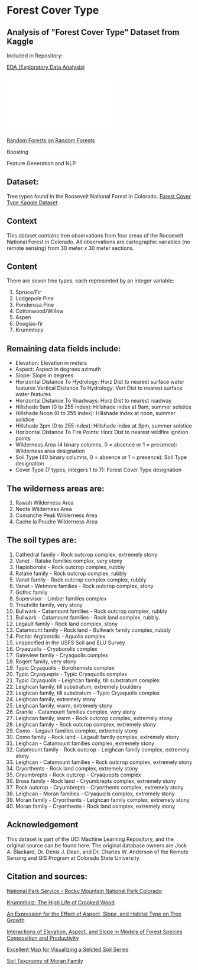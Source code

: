 # Forest Cover Type

Analysis of "Forest Cover Type" Dataset from Kaggle
------------------------------------------------
Included in Repository: 

[EDA (Exploratory Data Analysis)](https://github.com/adamszabunio/Forest_Cover_Type/tree/master/EDA/)

![](EDA/images/eda.img?raw=true)

[Random Forests on Random Forests](https://github.com/adamszabunio/Forest_Cover_Type/tree/master/Random_Forests/)

Boosting

Feature Generation and NLP

Dataset:
------
Tree types found in the Roosevelt National Forest in Colorado.
[Forest Cover Type Kaggle Dataset](https://www.kaggle.com/uciml/forest-cover-type-dataset)

Context
-------
This dataset contains tree observations from four areas of the Roosevelt National Forest in Colorado. All observations are cartographic variables (no remote sensing) from 30 meter x 30 meter sections.

Content
-------
There are seven tree types, each represented by an integer variable:

1. Spruce/Fir 
2. Lodgepole Pine 
3. Ponderosa Pine 
4. Cottonwood/Willow 
5. Aspen 
6. Douglas-fir 
7. Krummholz

Remaining data fields include:
-----------------------------
- Elevation: Elevation in meters 
- Aspect: Aspect in degrees azimuth 
- Slope: Slope in degrees 
- Horizontal Distance To Hydrology: Horz Dist to nearest surface water features Vertical Distance To Hydrology: Vert Dist to nearest surface water features 
- Horizontal Distance To Roadways: Horz Dist to nearest roadway 
- Hillshade 9am (0 to 255 index): Hillshade index at 9am, summer solstice 
- Hillshade Noon (0 to 255 index): Hillshade index at noon, summer solstice 
- Hillshade 3pm (0 to 255 index): Hillshade index at 3pm, summer solstice 
- Horizontal Distance To Fire Points: Horz Dist to nearest wildfire ignition points 
- Wilderness Area (4 binary columns, 0 = absence or 1 = presence): Wilderness area designation 
- Soil Type (40 binary columns, 0 = absence or 1 = presence): Soil Type designation 
- Cover Type (7 types, integers 1 to 7): Forest Cover Type designation

The wilderness areas are:
------------------------
1. Rawah Wilderness Area 
2. Neota Wilderness Area 
3. Comanche Peak Wilderness Area 
4. Cache la Poudre Wilderness Area

The soil types are:
------------------

1. Cathedral family - Rock outcrop complex, extremely stony 
2. Vanet - Ratake families complex, very stony 
3. Haploborolis - Rock outcrop complex, rubbly 
4. Ratake family - Rock outcrop complex, rubbly 
5. Vanet family - Rock outcrop complex complex, rubbly 
6. Vanet - Wetmore families - Rock outcrop complex, stony 
7. Gothic family 
8. Supervisor - Limber families complex 
9. Troutville family, very stony 
10. Bullwark - Catamount families - Rock outcrop complex, rubbly 
11. Bullwark - Catamount families - Rock land complex, rubbly. 
12. Legault family - Rock land complex, stony 
13. Catamount family - Rock land - Bullwark family complex, rubbly 
14. Pachic Argiborolis - Aquolis complex 
15. unspecified in the USFS Soil and ELU Survey 
16. Cryaquolis - Cryoborolis complex 
17. Gateview family - Cryaquolis complex 
18. Rogert family, very stony 
19. Typic Cryaquolis - Borohemists complex 
20. Typic Cryaquepts - Typic Cryaquolls complex 
21. Typic Cryaquolls - Leighcan family, till substratum complex 
22. Leighcan family, till substratum, extremely bouldery 
23. Leighcan family, till substratum - Typic Cryaquolls complex 
24. Leighcan family, extremely stony 
25. Leighcan family, warm, extremely stony 
26. Granile - Catamount families complex, very stony 
27. Leighcan family, warm - Rock outcrop complex, extremely stony 
28. Leighcan family - Rock outcrop complex, extremely stony 
29. Como - Legault families complex, extremely stony 
30. Como family - Rock land - Legault family complex, extremely stony 
31. Leighcan - Catamount families complex, extremely stony 
32. Catamount family - Rock outcrop - Leighcan family complex, extremely stony 
33. Leighcan - Catamount families - Rock outcrop complex, extremely stony 
34. Cryorthents - Rock land complex, extremely stony 
35. Cryumbrepts - Rock outcrop - Cryaquepts complex 
36. Bross family - Rock land - Cryumbrepts complex, extremely stony 
37. Rock outcrop - Cryumbrepts - Cryorthents complex, extremely stony 
38. Leighcan - Moran families - Cryaquolls complex, extremely stony 
39. Moran family - Cryorthents - Leighcan family complex, extremely stony 
40. Moran family - Cryorthents - Rock land complex, extremely stony

Acknowledgement
--------------
This dataset is part of the UCI Machine Learning Repository, and the original source can be found here. The original database owners are Jock A. Blackard, Dr. Denis J. Dean, and Dr. Charles W. Anderson of the Remote Sensing and GIS Program at Colorado State University.


Citation and sources:
--------------------

[National Park Service - Rocky Mountain National Park Colorado](https://www.nps.gov/romo/learn/nature/conifers.htm)

[Krummholz: The High Life of Crooked Wood](http://northernwoodlands.org/outside_story/article/krummholz-wood)

[An Expression for the Effect of Aspect, Slope, and Habitat Type on Tree Growth](https://www.fs.fed.us/rm/pubs_journals/1976/rmrs_1976_stage_a001.pdf)

[Interactions of Elevation, Aspect, and Slope in Models of Forest Species Composition and Productivity](https://www.fs.fed.us/rm/pubs_other/rmrs_2007_stage_a002.pdf)

[Excellent Map for Visualizing a Selcted Soil Series](https://casoilresource.lawr.ucdavis.edu/see/)

[Soil Taxonomy of Moran Family](https://casoilresource.lawr.ucdavis.edu/soil_web/ssurgo.php?action=explain_component&mukey=766492&cokey=10720693)
